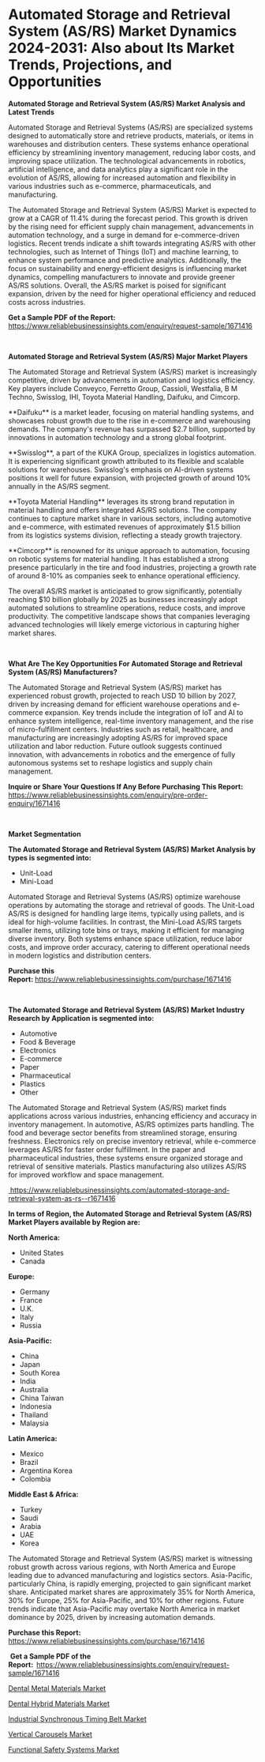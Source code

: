 <p><h1>Automated Storage and Retrieval System (AS/RS) Market Dynamics 2024-2031: Also about Its Market Trends, Projections, and Opportunities</h1></p><p><strong>Automated Storage and Retrieval System (AS/RS) Market Analysis and Latest Trends</strong></p>
<p><p>Automated Storage and Retrieval Systems (AS/RS) are specialized systems designed to automatically store and retrieve products, materials, or items in warehouses and distribution centers. These systems enhance operational efficiency by streamlining inventory management, reducing labor costs, and improving space utilization. The technological advancements in robotics, artificial intelligence, and data analytics play a significant role in the evolution of AS/RS, allowing for increased automation and flexibility in various industries such as e-commerce, pharmaceuticals, and manufacturing.</p><p>The Automated Storage and Retrieval System (AS/RS) Market is expected to grow at a CAGR of 11.4% during the forecast period. This growth is driven by the rising need for efficient supply chain management, advancements in automation technology, and a surge in demand for e-commerce-driven logistics. Recent trends indicate a shift towards integrating AS/RS with other technologies, such as Internet of Things (IoT) and machine learning, to enhance system performance and predictive analytics. Additionally, the focus on sustainability and energy-efficient designs is influencing market dynamics, compelling manufacturers to innovate and provide greener AS/RS solutions. Overall, the AS/RS market is poised for significant expansion, driven by the need for higher operational efficiency and reduced costs across industries.</p></p>
<p><strong>Get a Sample PDF of the Report:&nbsp;</strong> <a href="https://www.reliablebusinessinsights.com/enquiry/request-sample/1671416?utm_campaign=118&utm_medium=2&utm_source=Github&utm_content=ia&utm_term=13102024&utm_id=automated-storage-and-retrieval-system-asrs">https://www.reliablebusinessinsights.com/enquiry/request-sample/1671416</a></p>
<p>&nbsp;</p>
<p><strong>Automated Storage and Retrieval System (AS/RS) Major Market Players</strong></p>
<p><p>The Automated Storage and Retrieval System (AS/RS) market is increasingly competitive, driven by advancements in automation and logistics efficiency. Key players include Conveyco, Ferretto Group, Cassioli, Westfalia, B M Techno, Swisslog, IHI, Toyota Material Handling, Daifuku, and Cimcorp.</p><p>**Daifuku** is a market leader, focusing on material handling systems, and showcases robust growth due to the rise in e-commerce and warehousing demands. The company's revenue has surpassed $2.7 billion, supported by innovations in automation technology and a strong global footprint.</p><p>**Swisslog**, a part of the KUKA Group, specializes in logistics automation. It is experiencing significant growth attributed to its flexible and scalable solutions for warehouses. Swisslog's emphasis on AI-driven systems positions it well for future expansion, with projected growth of around 10% annually in the AS/RS segment.</p><p>**Toyota Material Handling** leverages its strong brand reputation in material handling and offers integrated AS/RS solutions. The company continues to capture market share in various sectors, including automotive and e-commerce, with estimated revenues of approximately $1.5 billion from its logistics systems division, reflecting a steady growth trajectory.</p><p>**Cimcorp** is renowned for its unique approach to automation, focusing on robotic systems for material handling. It has established a strong presence particularly in the tire and food industries, projecting a growth rate of around 8-10% as companies seek to enhance operational efficiency.</p><p>The overall AS/RS market is anticipated to grow significantly, potentially reaching $10 billion globally by 2025 as businesses increasingly adopt automated solutions to streamline operations, reduce costs, and improve productivity. The competitive landscape shows that companies leveraging advanced technologies will likely emerge victorious in capturing higher market shares.</p></p>
<p>&nbsp;</p>
<p><strong>What Are The Key Opportunities For Automated Storage and Retrieval System (AS/RS) Manufacturers?</strong></p>
<p><p>The Automated Storage and Retrieval System (AS/RS) market has experienced robust growth, projected to reach USD 10 billion by 2027, driven by increasing demand for efficient warehouse operations and e-commerce expansion. Key trends include the integration of IoT and AI to enhance system intelligence, real-time inventory management, and the rise of micro-fulfillment centers. Industries such as retail, healthcare, and manufacturing are increasingly adopting AS/RS for improved space utilization and labor reduction. Future outlook suggests continued innovation, with advancements in robotics and the emergence of fully autonomous systems set to reshape logistics and supply chain management.</p></p>
<p><strong>Inquire or Share Your Questions If Any Before Purchasing This Report:</strong> <a href="https://www.reliablebusinessinsights.com/enquiry/pre-order-enquiry/1671416?utm_campaign=118&utm_medium=2&utm_source=Github&utm_content=ia&utm_term=13102024&utm_id=automated-storage-and-retrieval-system-asrs">https://www.reliablebusinessinsights.com/enquiry/pre-order-enquiry/1671416</a></p>
<p>&nbsp;</p>
<p><strong>Market Segmentation</strong></p>
<p><strong>The Automated Storage and Retrieval System (AS/RS) Market Analysis by types is segmented into:</strong></p>
<p><ul><li>Unit-Load</li><li>Mini-Load</li></ul></p>
<p><p>Automated Storage and Retrieval Systems (AS/RS) optimize warehouse operations by automating the storage and retrieval of goods. The Unit-Load AS/RS is designed for handling large items, typically using pallets, and is ideal for high-volume facilities. In contrast, the Mini-Load AS/RS targets smaller items, utilizing tote bins or trays, making it efficient for managing diverse inventory. Both systems enhance space utilization, reduce labor costs, and improve order accuracy, catering to different operational needs in modern logistics and distribution centers.</p></p>
<p><strong>Purchase this Report:&nbsp;</strong><a href="https://www.reliablebusinessinsights.com/purchase/1671416?utm_campaign=118&utm_medium=2&utm_source=Github&utm_content=ia&utm_term=13102024&utm_id=automated-storage-and-retrieval-system-asrs">https://www.reliablebusinessinsights.com/purchase/1671416</a></p>
<p>&nbsp;</p>
<p><strong>The Automated Storage and Retrieval System (AS/RS) Market Industry Research by Application is segmented into:</strong></p>
<p><ul><li>Automotive</li><li>Food & Beverage</li><li>Electronics</li><li>E-commerce</li><li>Paper</li><li>Pharmaceutical</li><li>Plastics</li><li>Other</li></ul></p>
<p><p>The Automated Storage and Retrieval System (AS/RS) market finds applications across various industries, enhancing efficiency and accuracy in inventory management. In automotive, AS/RS optimizes parts handling. The food and beverage sector benefits from streamlined storage, ensuring freshness. Electronics rely on precise inventory retrieval, while e-commerce leverages AS/RS for faster order fulfillment. In the paper and pharmaceutical industries, these systems ensure organized storage and retrieval of sensitive materials. Plastics manufacturing also utilizes AS/RS for improved workflow and space management.</p></p>
<p><a href="https://www.reliablebusinessinsights.com/automated-storage-and-retrieval-system-as-rs--r1671416?utm_campaign=118&utm_medium=2&utm_source=Github&utm_content=ia&utm_term=13102024&utm_id=automated-storage-and-retrieval-system-asrs">&nbsp;https://www.reliablebusinessinsights.com/automated-storage-and-retrieval-system-as-rs--r1671416</a></p>
<p><strong>In terms of Region, the Automated Storage and Retrieval System (AS/RS) Market Players available by Region are:</strong></p>
<p>
    <p> <strong> North America: </strong>
        <ul>
            <li>United States</li>
            <li>Canada</li>
        </ul>
        </p> 
    <p> <strong> Europe: </strong>
        <ul>
            <li>Germany</li>
            <li>France</li>
            <li>U.K.</li>
            <li>Italy</li>
            <li>Russia</li>
        </ul>
        </p> 
    <p> <strong> Asia-Pacific: </strong>
        <ul>
            <li>China</li>
            <li>Japan</li>
            <li>South Korea</li>
            <li>India</li>
            <li>Australia</li>
            <li>China Taiwan</li>
            <li>Indonesia</li>
            <li>Thailand</li>
            <li>Malaysia</li>
        </ul>
        </p> 
    <p> <strong> Latin America: </strong>
        <ul>
            <li>Mexico</li>
            <li>Brazil</li>
            <li>Argentina Korea</li>
            <li>Colombia</li>
        </ul>
        </p> 
    <p> <strong> Middle East & Africa: </strong>
        <ul>
            <li>Turkey</li>
            <li>Saudi</li>
            <li>Arabia</li>
            <li>UAE</li>
            <li>Korea</li>
        </ul>
    </p>
    </p>
<p><p>The Automated Storage and Retrieval System (AS/RS) market is witnessing robust growth across various regions, with North America and Europe leading due to advanced manufacturing and logistics sectors. Asia-Pacific, particularly China, is rapidly emerging, projected to gain significant market share. Anticipated market shares are approximately 35% for North America, 30% for Europe, 25% for Asia-Pacific, and 10% for other regions. Future trends indicate that Asia-Pacific may overtake North America in market dominance by 2025, driven by increasing automation demands.</p></p>
<p><strong>Purchase this Report: </strong><a href="https://www.reliablebusinessinsights.com/purchase/1671416?utm_campaign=118&utm_medium=2&utm_source=Github&utm_content=ia&utm_term=13102024&utm_id=automated-storage-and-retrieval-system-asrs">https://www.reliablebusinessinsights.com/purchase/1671416</a></p>
<p>&nbsp;<strong>Get a Sample PDF of the Report:&nbsp;&nbsp;</strong><a href="https://www.reliablebusinessinsights.com/enquiry/request-sample/1671416?utm_campaign=118&utm_medium=2&utm_source=Github&utm_content=ia&utm_term=13102024&utm_id=automated-storage-and-retrieval-system-asrs">https://www.reliablebusinessinsights.com/enquiry/request-sample/1671416</a></p>
<p><strong></strong></p>
<p><p><a href="https://www.linkedin.com/pulse/strategic-market-insights-global-dental-metal-materials-q48wc?utm_campaign=118&utm_medium=2&utm_source=Github&utm_content=ia&utm_term=13102024&utm_id=automated-storage-and-retrieval-system-asrs">Dental Metal Materials Market</a></p><p><a href="https://www.linkedin.com/pulse/dental-hybrid-materials-market-share-size-trends-industry-luzcc?utm_campaign=118&utm_medium=2&utm_source=Github&utm_content=ia&utm_term=13102024&utm_id=automated-storage-and-retrieval-system-asrs">Dental Hybrid Materials Market</a></p><p><a href="https://github.com/kaufmannDavid16/Market-Research-Report-List-1/blob/main/industrial-synchronous-timing-belt-market.md?utm_campaign=118&utm_medium=2&utm_source=Github&utm_content=ia&utm_term=13102024&utm_id=automated-storage-and-retrieval-system-asrs">Industrial Synchronous Timing Belt Market</a></p><p><a href="https://issuu.com/reportprime-2/docs/vertical-carousels-market-size-2030_88eb95f6600e6e?utm_campaign=118&utm_medium=2&utm_source=Github&utm_content=ia&utm_term=13102024&utm_id=automated-storage-and-retrieval-system-asrs">Vertical Carousels Market</a></p><p><a href="https://issuu.com/reportprime-2/docs/functional-safety-systems-market-si_976683e45820a8?utm_campaign=118&utm_medium=2&utm_source=Github&utm_content=ia&utm_term=13102024&utm_id=automated-storage-and-retrieval-system-asrs">Functional Safety Systems Market</a></p></p>
